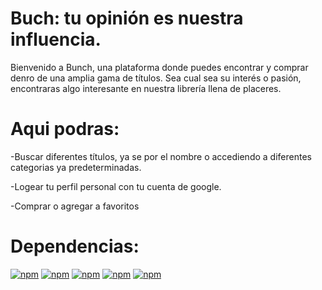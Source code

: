 # Buch: tu opinión es nuestra influencia.
Bienvenido a Bunch, una plataforma donde puedes encontrar y comprar denro de una amplia gama de títulos. Sea cual sea su interés o pasión, encontraras algo interesante en nuestra librería llena de placeres.

# Aqui podras:
-Buscar diferentes títulos, ya se por el nombre o accediendo a diferentes categorias ya predeterminadas.

-Logear tu  perfil personal con tu cuenta de google.

-Comprar o agregar a favoritos


# Dependencias:
[![npm](https://img.shields.io/badge/react-16.2.0-brightgreen.svg)]()
[![npm](https://img.shields.io/badge/prop--types-15.6.1-brightgreen.svg)]()
[![npm](https://img.shields.io/badge/react--bootstrap-0.32.1-brightgreen.svg)]()
[![npm](https://img.shields.io/badge/firebase-4.11.0-brightgreen.svg)]()
[![npm](https://img.shields.io/badge/react--redux-5.0.7-brightgreen.svg)]()


